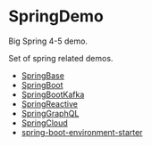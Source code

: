 # SpringDemo
Big Spring 4-5 demo.

Set of spring related demos.
- [SpringBase](SpringBase/README.md)
- [SpringBoot](SpringBoot/README.md)
- [SpringBootKafka](SpringBootKafka/README.md)
- [SpringReactive](SpringReactive/README.md)
- [SpringGraphQL](SpringGraphQL/README.md)
- [SpringCloud](SpringCloud/README.md)
- [spring-boot-environment-starter](spring-boot-environment-starter/README.md)
